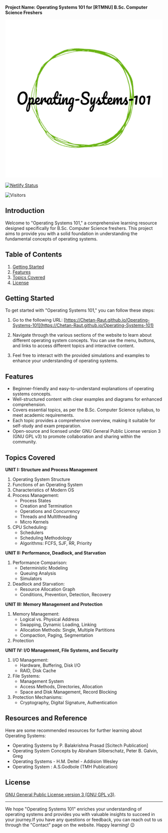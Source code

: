**Project Name: Operating Systems 101 for [RTMNU] B.Sc. Computer Science Freshers**

![Operating Systems 101 Banner](src/OS101.png)

[![Netlify Status](https://api.netlify.com/api/v1/badges/6cb67344-cf3e-44cb-8474-b5e8172a575f/deploy-status)](https://app.netlify.com/sites/operating-systems-101/deploys) 

![Visitors](https://visitor-badge.laobi.icu/badge?page_id=Chetan-Raut.Operating-systems-101)

## Introduction

Welcome to "Operating Systems 101," a comprehensive learning resource designed specifically for B.Sc. Computer Science freshers. This project aims to provide you with a solid foundation in understanding the fundamental concepts of operating systems.

## Table of Contents

1. [Getting Started](#getting-started)
2. [Features](#features)
3. [Topics Covered](#topics-covered)
4. [License](#license)

## Getting Started

To get started with "Operating Systems 101," you can follow these steps:

1. Go to the following URL:
   [https://Chetan-Raut.github.io/Operating-Systems-101](https://Chetan-Raut.github.io/Operating-Systems-101)
   
2. Navigate through the various sections of the website to learn about different operating system concepts. You can use the menu, buttons, and links to access different topics and interactive content.

3. Feel free to interact with the provided simulations and examples to enhance your understanding of operating systems.

## Features

- Beginner-friendly and easy-to-understand explanations of operating systems concepts.
- Well-structured content with clear examples and diagrams for enhanced comprehension.
- Covers essential topics, as per the B.Sc. Computer Science syllabus, to meet academic requirements.
- Each topic provides a comprehensive overview, making it suitable for self-study and exam preparation.
- Open-source and licensed under GNU General Public License version 3 (GNU GPL v3) to promote collaboration and sharing within the community.

## Topics Covered

**UNIT I: Structure and Process Management**
1. Operating System Structure
2. Functions of an Operating System
3. Characteristics of Modern OS
4. Process Management:
   - Process States
   - Creation and Termination
   - Operations and Concurrency
   - Threads and Multithreading
   - Micro Kernels
5. CPU Scheduling:
   - Schedulers
   - Scheduling Methodology
   - Algorithms: FCFS, SJF, RR, Priority

**UNIT II: Performance, Deadlock, and Starvation**
1. Performance Comparison:
   - Deterministic Modeling
   - Queuing Analysis
   - Simulators
2. Deadlock and Starvation:
   - Resource Allocation Graph
   - Conditions, Prevention, Detection, Recovery

**UNIT III: Memory Management and Protection**
1. Memory Management:
   - Logical vs. Physical Address
   - Swapping, Dynamic Loading, Linking
   - Allocation Methods: Single, Multiple Partitions
   - Compaction, Paging, Segmentation
2. Protection

**UNIT IV: I/O Management, File Systems, and Security**
1. I/O Management:
   - Hardware, Buffering, Disk I/O
   - RAID, Disk Cache
2. File Systems:
   - Management System
   - Access Methods, Directories, Allocation
   - Space and Disk Management, Record Blocking
3. Protection Mechanisms:
   - Cryptography, Digital Signature, Authentication

## Resources and Reference

Here are some recommended resources for further learning about Operating Systems:

- Operating Systems by P. Balakrishna Prasad [Scitech Publication]
- Operating System Concepts by Abraham Silberschatz, Peter B. Galvin, Greg 
- Operating Systems - H.M. Deitel - Addision Wesley
- Operating System : A.S.Godbole (TMH Publication)

## License

[GNU General Public License version 3 (GNU GPL v3)](LICENSE).

---

We hope "Operating Systems 101" enriches your understanding of operating systems and provides you with valuable insights to succeed in your journey.If you have any questions or feedback, you can reach out to us through the "Contact" page on the website.
Happy learning! 😉
